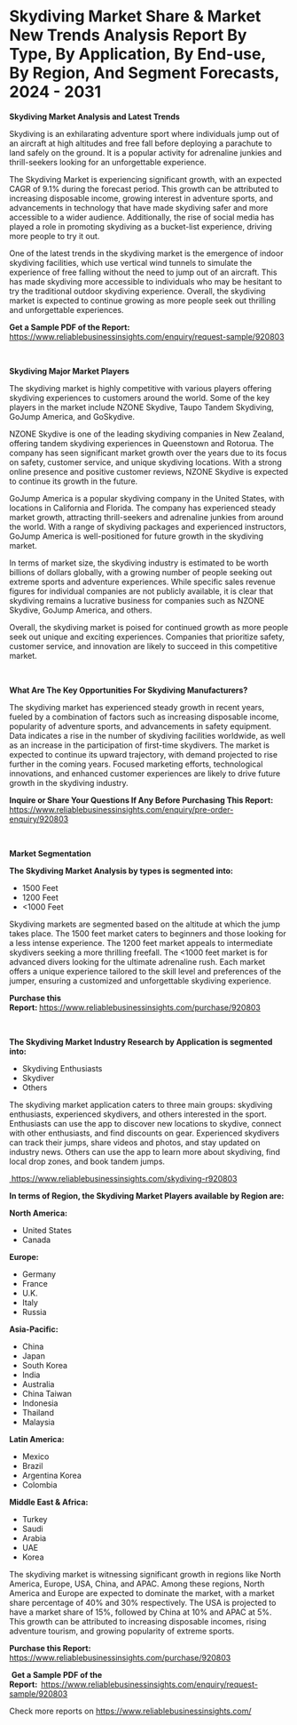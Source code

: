 <p><h1>Skydiving Market Share & Market New Trends Analysis Report By Type, By Application, By End-use, By Region, And Segment Forecasts, 2024 - 2031</h1></p><p><strong>Skydiving Market Analysis and Latest Trends</strong></p>
<p><p>Skydiving is an exhilarating adventure sport where individuals jump out of an aircraft at high altitudes and free fall before deploying a parachute to land safely on the ground. It is a popular activity for adrenaline junkies and thrill-seekers looking for an unforgettable experience.</p><p>The Skydiving Market is experiencing significant growth, with an expected CAGR of 9.1% during the forecast period. This growth can be attributed to increasing disposable income, growing interest in adventure sports, and advancements in technology that have made skydiving safer and more accessible to a wider audience. Additionally, the rise of social media has played a role in promoting skydiving as a bucket-list experience, driving more people to try it out.</p><p>One of the latest trends in the skydiving market is the emergence of indoor skydiving facilities, which use vertical wind tunnels to simulate the experience of free falling without the need to jump out of an aircraft. This has made skydiving more accessible to individuals who may be hesitant to try the traditional outdoor skydiving experience. Overall, the skydiving market is expected to continue growing as more people seek out thrilling and unforgettable experiences.</p></p>
<p><strong>Get a Sample PDF of the Report:&nbsp;</strong> <a href="https://www.reliablebusinessinsights.com/enquiry/request-sample/920803">https://www.reliablebusinessinsights.com/enquiry/request-sample/920803</a></p>
<p>&nbsp;</p>
<p><strong>Skydiving Major Market Players</strong></p>
<p><p>The skydiving market is highly competitive with various players offering skydiving experiences to customers around the world. Some of the key players in the market include NZONE Skydive, Taupo Tandem Skydiving, GoJump America, and GoSkydive.</p><p>NZONE Skydive is one of the leading skydiving companies in New Zealand, offering tandem skydiving experiences in Queenstown and Rotorua. The company has seen significant market growth over the years due to its focus on safety, customer service, and unique skydiving locations. With a strong online presence and positive customer reviews, NZONE Skydive is expected to continue its growth in the future.</p><p>GoJump America is a popular skydiving company in the United States, with locations in California and Florida. The company has experienced steady market growth, attracting thrill-seekers and adrenaline junkies from around the world. With a range of skydiving packages and experienced instructors, GoJump America is well-positioned for future growth in the skydiving market.</p><p>In terms of market size, the skydiving industry is estimated to be worth billions of dollars globally, with a growing number of people seeking out extreme sports and adventure experiences. While specific sales revenue figures for individual companies are not publicly available, it is clear that skydiving remains a lucrative business for companies such as NZONE Skydive, GoJump America, and others.</p><p>Overall, the skydiving market is poised for continued growth as more people seek out unique and exciting experiences. Companies that prioritize safety, customer service, and innovation are likely to succeed in this competitive market.</p></p>
<p>&nbsp;</p>
<p><strong>What Are The Key Opportunities For Skydiving Manufacturers?</strong></p>
<p><p>The skydiving market has experienced steady growth in recent years, fueled by a combination of factors such as increasing disposable income, popularity of adventure sports, and advancements in safety equipment. Data indicates a rise in the number of skydiving facilities worldwide, as well as an increase in the participation of first-time skydivers. The market is expected to continue its upward trajectory, with demand projected to rise further in the coming years. Focused marketing efforts, technological innovations, and enhanced customer experiences are likely to drive future growth in the skydiving industry.</p></p>
<p><strong>Inquire or Share Your Questions If Any Before Purchasing This Report:</strong> <a href="https://www.reliablebusinessinsights.com/enquiry/pre-order-enquiry/920803">https://www.reliablebusinessinsights.com/enquiry/pre-order-enquiry/920803</a></p>
<p>&nbsp;</p>
<p><strong>Market Segmentation</strong></p>
<p><strong>The Skydiving Market Analysis by types is segmented into:</strong></p>
<p><ul><li>1500 Feet</li><li>1200 Feet</li><li><1000 Feet</li></ul></p>
<p><p>Skydiving markets are segmented based on the altitude at which the jump takes place. The 1500 feet market caters to beginners and those looking for a less intense experience. The 1200 feet market appeals to intermediate skydivers seeking a more thrilling freefall. The <1000 feet market is for advanced divers looking for the ultimate adrenaline rush. Each market offers a unique experience tailored to the skill level and preferences of the jumper, ensuring a customized and unforgettable skydiving experience.</p></p>
<p><strong>Purchase this Report:&nbsp;</strong><a href="https://www.reliablebusinessinsights.com/purchase/920803">https://www.reliablebusinessinsights.com/purchase/920803</a></p>
<p>&nbsp;</p>
<p><strong>The Skydiving Market Industry Research by Application is segmented into:</strong></p>
<p><ul><li>Skydiving Enthusiasts</li><li>Skydiver</li><li>Others</li></ul></p>
<p><p>The skydiving market application caters to three main groups: skydiving enthusiasts, experienced skydivers, and others interested in the sport. Enthusiasts can use the app to discover new locations to skydive, connect with other enthusiasts, and find discounts on gear. Experienced skydivers can track their jumps, share videos and photos, and stay updated on industry news. Others can use the app to learn more about skydiving, find local drop zones, and book tandem jumps.</p></p>
<p><a href="https://www.reliablebusinessinsights.com/skydiving-r920803">&nbsp;https://www.reliablebusinessinsights.com/skydiving-r920803</a></p>
<p><strong>In terms of Region, the Skydiving Market Players available by Region are:</strong></p>
<p>
    <p> <strong> North America: </strong>
        <ul>
            <li>United States</li>
            <li>Canada</li>
        </ul>
        </p> 
    <p> <strong> Europe: </strong>
        <ul>
            <li>Germany</li>
            <li>France</li>
            <li>U.K.</li>
            <li>Italy</li>
            <li>Russia</li>
        </ul>
        </p> 
    <p> <strong> Asia-Pacific: </strong>
        <ul>
            <li>China</li>
            <li>Japan</li>
            <li>South Korea</li>
            <li>India</li>
            <li>Australia</li>
            <li>China Taiwan</li>
            <li>Indonesia</li>
            <li>Thailand</li>
            <li>Malaysia</li>
        </ul>
        </p> 
    <p> <strong> Latin America: </strong>
        <ul>
            <li>Mexico</li>
            <li>Brazil</li>
            <li>Argentina Korea</li>
            <li>Colombia</li>
        </ul>
        </p> 
    <p> <strong> Middle East & Africa: </strong>
        <ul>
            <li>Turkey</li>
            <li>Saudi</li>
            <li>Arabia</li>
            <li>UAE</li>
            <li>Korea</li>
        </ul>
    </p>
    </p>
<p><p>The skydiving market is witnessing significant growth in regions like North America, Europe, USA, China, and APAC. Among these regions, North America and Europe are expected to dominate the market, with a market share percentage of 40% and 30% respectively. The USA is projected to have a market share of 15%, followed by China at 10% and APAC at 5%. This growth can be attributed to increasing disposable incomes, rising adventure tourism, and growing popularity of extreme sports.</p></p>
<p><strong>Purchase this Report: </strong><a href="https://www.reliablebusinessinsights.com/purchase/920803">https://www.reliablebusinessinsights.com/purchase/920803</a></p>
<p>&nbsp;<strong>Get a Sample PDF of the Report:&nbsp;&nbsp;</strong><a href="https://www.reliablebusinessinsights.com/enquiry/request-sample/920803">https://www.reliablebusinessinsights.com/enquiry/request-sample/920803</a></p>
<p><strong></strong></p>
<p>Check more reports on <a href="https://www.reliablebusinessinsights.com/">https://www.reliablebusinessinsights.com/</a></p>